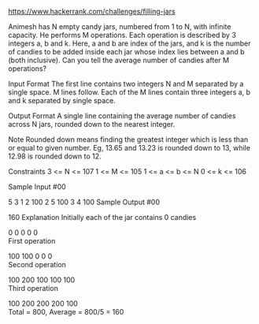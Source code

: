 https://www.hackerrank.com/challenges/filling-jars

Animesh has N empty candy jars, numbered from 1 to N, with infinite capacity. He performs M operations. Each operation is described by 3 integers a, b and k. Here, a and b are index of the jars, and k is the number of candies to be added inside each jar whose index lies between a and b (both inclusive). Can you tell the average number of candies after M operations?

Input Format 
The first line contains two integers N and M separated by a single space. 
M lines follow. Each of the M lines contain three integers a, b and k separated by single space.

Output Format 
A single line containing the average number of candies across N jars, rounded down to the nearest integer.

Note 
Rounded down means finding the greatest integer which is less than or equal to given number. Eg, 13.65 and 13.23 is rounded down to 13, while 12.98 is rounded down to 12.

Constraints 
3 <= N <= 107 
1 <= M <= 105 
1 <= a <= b <= N 
0 <= k <= 106

Sample Input #00

5 3
1 2 100
2 5 100
3 4 100
Sample Output #00

160
Explanation 
Initially each of the jar contains 0 candies

0 0 0 0 0  
First operation

100 100 0 0 0  
Second operation

100 200 100 100 100  
Third operation

100 200 200 200 100  
Total = 800, Average = 800/5 = 160